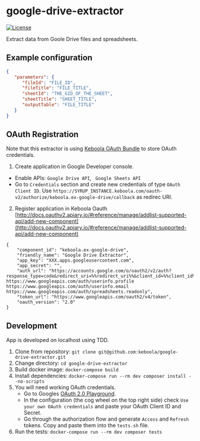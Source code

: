# google-drive-extractor

[![License](https://img.shields.io/badge/license-MIT-blue.svg)](https://github.com/keboola/google-drive-extractor/blob/master/LICENSE.md)

Extract data from Goole Drive files and spreadsheets.

## Example configuration

```json
{
   "parameters": {
      "fileId": "FILE_ID",
      "fileTitle": "FILE_TITLE",
      "sheetId": "THE_GID_OF_THE_SHEET",
      "sheetTitle": "SHEET_TITLE",
      "outputTable": "FILE_TITLE"
   }
}
```

## OAuth Registration

Note that this extractor is using [Keboola OAuth Bundle](https://github.com/keboola/oauth-v2-bundle) to store OAuth credentials.

1. Create application in Google Developer console.

- Enable APIs: `Google Drive API`, ` Google Sheets API`
- Go to `Credentials` section and create new credentials of type `OAuth Client ID`. Use `https://SYRUP_INSTANCE.keboola.com/oauth-v2/authorize/keboola.ex-google-drive/callback` as redirec URI.

2. Register application in Keboola Oauth [http://docs.oauthv2.apiary.io/#reference/manage/addlist-supported-api/add-new-component](http://docs.oauthv2.apiary.io/#reference/manage/addlist-supported-api/add-new-component)


```
{ 
    "component_id": "keboola.ex-google-drive",
    "friendly_name": "Google Drive Extractor",
    "app_key": "XXX.apps.googleusercontent.com",
    "app_secret": "",
    "auth_url": "https://accounts.google.com/o/oauth2/v2/auth?response_type=code&redirect_uri=%%redirect_uri%%&client_id=%%client_id%%&access_type=offline&prompt=consent&scope=https://www.googleapis.com/auth/drive https://www.googleapis.com/auth/userinfo.profile https://www.googleapis.com/auth/userinfo.email https://www.googleapis.com/auth/spreadsheets.readonly",
    "token_url": "https://www.googleapis.com/oauth2/v4/token",
    "oauth_version": "2.0"
}
```

## Development

App is developed on localhost using TDD.

1. Clone from repository: `git clone git@github.com:keboola/google-drive-extractor.git`
2. Change directory: `cd google-drive-extractor`
3. Build docker image: `docker-compose build`
4. Install dependencies: `docker-compose run --rm dev composer install --no-scripts`
5. You will need working OAuth credentials. 
    - Go to Googles [OAuth 2.0 Playground](https://developers.google.com/oauthplayground). 
    - In the configuration (the cog wheel on the top right side) check `Use your own OAuth credentials` and paste your OAuth Client ID and Secret.
    - Go through the authorization flow and generate `Access` and `Refresh` tokens. Copy and paste them into the `tests.sh` file.    
5. Run the tests: `docker-compose run --rm dev composer tests`
